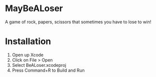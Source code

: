 # MayBeALoser
 A game of rock, papers, scissors that sometimes you have to lose to win!
# Installation
 1. Open up Xcode
 2. Click on File > Open
 3. Select BeALoser.xcodeproj
 4. Press Command+R to Build and Run
 
